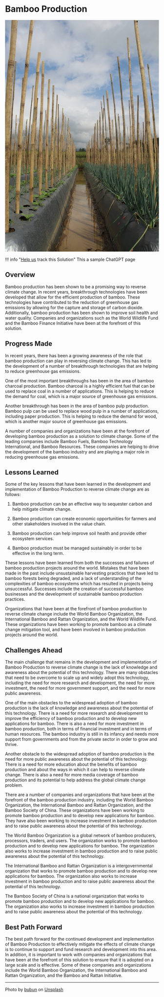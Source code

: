 # Bamboo Production

![Cover Image](img/bamboo-farm.jpg)

!!! info "[Help us](../../contribute) track this Solution"
    This a sample ChatGPT page

## Overview

Bamboo production has been shown to be a promising way to reverse climate change. In recent years, breakthrough technologies have been developed that allow for the efficient production of bamboo. These technologies have contributed to the reduction of greenhouse gas emissions by allowing for the capture and storage of carbon dioxide. Additionally, bamboo production has been shown to improve soil health and water quality. Companies and organizations such as the World Wildlife Fund and the Bamboo Finance Initiative have been at the forefront of this solution.

## Progress Made

In recent years, there has been a growing awareness of the role that bamboo production can play in reversing climate change. This has led to the development of a number of breakthrough technologies that are helping to reduce greenhouse gas emissions.

One of the most important breakthroughs has been in the area of bamboo charcoal production. Bamboo charcoal is a highly efficient fuel that can be used to replace coal in a number of applications. This is helping to reduce the demand for coal, which is a major source of greenhouse gas emissions.

Another breakthrough has been in the area of bamboo pulp production. Bamboo pulp can be used to replace wood pulp in a number of applications, including paper production. This is helping to reduce the demand for wood, which is another major source of greenhouse gas emissions.

A number of companies and organizations have been at the forefront of developing bamboo production as a solution to climate change. Some of the leading companies include Bamboo Fuels, Bamboo Technology International, and Bamboo Resources. These companies are helping to drive the development of the bamboo industry and are playing a major role in reducing greenhouse gas emissions.

## Lessons Learned

Some of the key lessons that have been learned in the development and implementation of Bamboo Production to reverse climate change are as follows: 

1. Bamboo production can be an effective way to sequester carbon and help mitigate climate change.

2. Bamboo production can create economic opportunities for farmers and other stakeholders involved in the value chain.

3. Bamboo production can help improve soil health and provide other ecosystem services.

4. Bamboo production must be managed sustainably in order to be effective in the long term.

These lessons have been learned from both the successes and failures of bamboo production projects around the world. Mistakes that have been made in the past include unsustainable harvesting practices that have led to bamboo forests being degraded, and a lack of understanding of the complexities of bamboo ecosystems which has resulted in projects being unsuccessful. Successes include the creation of successful bamboo businesses and the development of sustainable bamboo production practices.

Organizations that have been at the forefront of bamboo production to reverse climate change include the World Bamboo Organization, the International Bamboo and Rattan Organization, and the World Wildlife Fund. These organizations have been working to promote bamboo as a climate change mitigation tool, and have been involved in bamboo production projects around the world.

## Challenges Ahead

The main challenge that remains in the development and implementation of Bamboo Production to reverse climate change is the lack of knowledge and awareness about the potential of this technology. There are many obstacles that need to be overcome to scale up and widely adopt this technology, including the need for more research and development, the need for more investment, the need for more government support, and the need for more public awareness.

One of the main obstacles to the widespread adoption of bamboo production is the lack of knowledge and awareness about the potential of this technology. There is a need for more research and development to improve the efficiency of bamboo production and to develop new applications for bamboo. There is also a need for more investment in bamboo production, both in terms of financial investment and in terms of human resources. The bamboo industry is still in its infancy and needs more support from governments and from the private sector in order to grow and thrive.

Another obstacle to the widespread adoption of bamboo production is the need for more public awareness about the potential of this technology. There is a need for more education about the benefits of bamboo production and about the ways in which it can help to reverse climate change. There is also a need for more media coverage of bamboo production and its potential to help address the global climate change problem.

There are a number of companies and organizations that have been at the forefront of the bamboo production industry, including the World Bamboo Organization, the International Bamboo and Rattan Organization, and the Bamboo Society of China. These organizations have been working to promote bamboo production and to develop new applications for bamboo. They have also been working to increase investment in bamboo production and to raise public awareness about the potential of this technology.

The World Bamboo Organization is a global network of bamboo producers, processors, traders, and users. The organization works to promote bamboo production and to develop new applications for bamboo. The organization also works to increase investment in bamboo production and to raise public awareness about the potential of this technology.

The International Bamboo and Rattan Organization is a intergovernmental organization that works to promote bamboo production and to develop new applications for bamboo. The organization also works to increase investment in bamboo production and to raise public awareness about the potential of this technology.

The Bamboo Society of China is a national organization that works to promote bamboo production and to develop new applications for bamboo. The organization also works to increase investment in bamboo production and to raise public awareness about the potential of this technology.

## Best Path Forward

The best path forward for the continued development and implementation of Bamboo Production to effectively mitigate the effects of climate change is to continue to support and fund research and development into this area. In addition, it is important to work with companies and organizations that have been at the forefront of this solution to ensure that it is adopted on a large scale and is effective. Some of these companies and organizations include the World Bamboo Organization, the International Bamboo and Rattan Organization, and the Bamboo and Rattan Initiative.

---

Photo by <a href="https://unsplash.com/@masbuuun?utm_source=unsplash&utm_medium=referral&utm_content=creditCopyText">bubun</a> on <a href="https://unsplash.com/photos/xGyUk97LpOc?utm_source=unsplash&utm_medium=referral&utm_content=creditCopyText">Unsplash</a>
  
